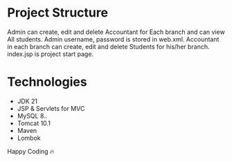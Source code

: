 # Project Structure
 Admin can create, edit and delete Accountant for Each branch and can view All students.
 Admin username, password is stored in web.xml.
 Accountant in each branch can create, edit and delete Students for his/her branch.
 index.jsp is project start page.

# Technologies
* JDK 21
* JSP & Servlets for MVC
* MySQL 8.*.*
* Tomcat 10.1
* Maven
* Lombok

 Happy Coding :fire: